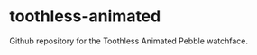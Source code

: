 toothless-animated
==================

Github repository for the Toothless Animated Pebble watchface.
